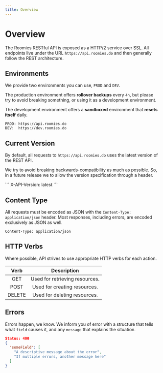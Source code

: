 ```yaml
---
title: Overview
---
```


<Block>

# Overview

The Roomies RESTful API is exposed as a HTTP/2 service over SSL. All endpoints live under the URL `https://api.roomies.do` and then generally follow the REST architecture.

</Block>

<Block>

## Environments

We provide two environments you can use, `PROD` and `DEV`.

The production environment offers **rollover backups** every `4h`, but please try to avoid breaking something, or using it as a development environment.

The development environment offers a **sandboxed** environment that **resets itself** daily.

<Example>

```
PROD: https://api.roomies.do
DEV:  https://dev.roomies.do
```

</Example>

</Block>

<Block>

## Current Version

By default, all requests to `https://api.roomies.do` uses the latest version of the REST API.

We try to avoid breaking backwards-compatibility as much as possible. So, in a future release we
to allow the version specification through a header.

<Example>
```
X-API-Version: latest
```
</Example>

</Block>

<Block>

## Content Type

All requests must be encoded as JSON with the `Content-Type: application/json` header. Most responses, including errors, are encoded exclusively as JSON as well.

<Example>

```
Content-Type: application/json
```

</Example>

</Block>

<Block>

## HTTP Verbs

Where possible, API strives to use appropriate HTTP verbs for each action.

|  Verb  | Description |
| :----: | :---------: |
|  GET   | Used for retrieving resources. |
|  POST  | Used for creating resources. |
| DELETE | Used for deleting resources. |

</Block>

<Block>

## Errors

Errors happen, we know. We inform you of error with a structure that tells what
`field` causes it, and any `message` that explains the situation.

<Example>

```json
Status: 400
{
  "someField": [
    "A descriptive message about the error",
    "If multiple errors, another message here"
  ]
}
```

</Example>

</Block>